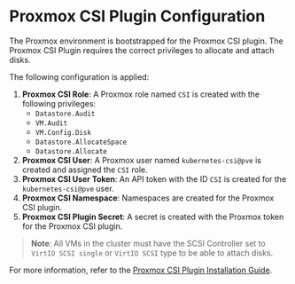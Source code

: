 # Proxmox CSI Plugin Configuration

The Proxmox environment is bootstrapped for the Proxmox CSI plugin. The Proxmox CSI Plugin requires the correct privileges to allocate and attach disks.

The following configuration is applied:

1. **Proxmox CSI Role**: A Proxmox role named `CSI` is created with the following privileges:
   - `Datastore.Audit`
   - `VM.Audit`
   - `VM.Config.Disk`
   - `Datastore.AllocateSpace`
   - `Datastore.Allocate`
2. **Proxmox CSI User**: A Proxmox user named `kubernetes-csi@pve` is created and assigned the `CSI` role.
3. **Proxmox CSI User Token**: An API token with the ID `CSI` is created for the `kubernetes-csi@pve` user.
4. **Proxmox CSI Namespace**: Namespaces are created for the Proxmox CSI plugin.
5. **Proxmox CSI Plugin Secret**: A secret is created with the Proxmox token for the Proxmox CSI plugin.

> **Note**: All VMs in the cluster must have the SCSI Controller set to `VirtIO SCSI single` or `VirtIO SCSI` type to be able to attach disks.

For more information, refer to the [Proxmox CSI Plugin Installation Guide](https://github.com/sergelogvinov/proxmox-csi-plugin/blob/main/docs/install.md).